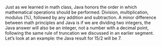 Just as we learned in math class, Java honors the order in which mathematical operations should be performed. Division, multiplication, modulus (%), followed by any addition and subtraction. A minor difference between math principles and Java is if we are dividing two integers, the Java answer will also be an integer, not a number with a decimal point, following the same rule of truncation we discussed in an earlier segment. Let’s look at an example: the Java result for 15/2 will be 7.

